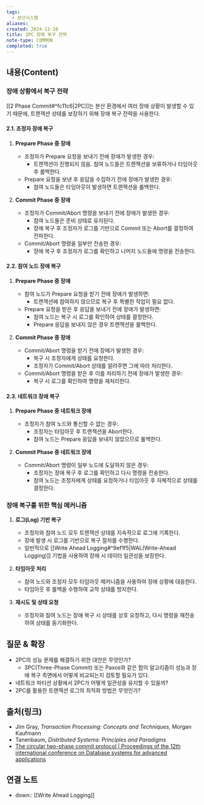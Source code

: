 ```yaml
---
tags:
  - 분산시스템
aliases: 
created: 2024-12-18
title: 2PC 장애 복구 전략
note-type: COMMON
completed: true
---
```


## 내용(Content)

### 장애 상황에서 복구 전략

[[2 Phase Commit#^fc11c6|2PC]]는 분산 환경에서 여러 장애 상황이 발생할 수 있기 때문에, 트랜잭션 상태를 보장하기 위해 장애 복구 전략을 사용한다.

#### 2.1. 조정자 장애 복구

1. **Prepare Phase 중 장애**
    
    - 조정자가 Prepare 요청을 보내기 전에 장애가 발생한 경우:
        - 트랜잭션이 진행되지 않음. 참여 노드들은 트랜잭션을 보류하거나 타임아웃 후 롤백한다.
    - Prepare 요청을 보낸 후 응답을 수집하기 전에 장애가 발생한 경우:
        - 참여 노드들은 타임아웃이 발생하면 트랜잭션을 롤백한다.
2. **Commit Phase 중 장애**
    
    - 조정자가 Commit/Abort 명령을 보내기 전에 장애가 발생한 경우:
        - 참여 노드들은 준비 상태로 유지된다.
        - 장애 복구 후 조정자가 로그를 기반으로 Commit 또는 Abort를 결정하여 전파한다.
    - Commit/Abort 명령을 일부만 전송한 경우:
        - 장애 복구 후 조정자가 로그를 확인하고 나머지 노드들에 명령을 전송한다.

#### 2.2. 참여 노드 장애 복구

1. **Prepare Phase 중 장애**
    
    - 참여 노드가 Prepare 요청을 받기 전에 장애가 발생하면:
        - 트랜잭션에 참여하지 않으므로 복구 후 특별한 작업이 필요 없다.
    - Prepare 요청을 받은 후 응답을 보내기 전에 장애가 발생하면:
        - 참여 노드는 복구 시 로그를 확인하여 상태를 결정한다.
        - Prepare 응답을 보내지 않은 경우 트랜잭션을 롤백한다.
2. **Commit Phase 중 장애**
    
    - Commit/Abort 명령을 받기 전에 장애가 발생한 경우:
        - 복구 시 조정자에게 상태를 요청한다.
        - 조정자가 Commit/Abort 상태를 알려주면 그에 따라 처리한다.
    - Commit/Abort 명령을 받은 후 이를 처리하기 전에 장애가 발생한 경우:
        - 복구 시 로그를 확인하여 명령을 재처리한다.


#### 2.3. 네트워크 장애 복구

1. **Prepare Phase 중 네트워크 장애**
    
    - 조정자가 참여 노드와 통신할 수 없는 경우:
        - 조정자는 타임아웃 후 트랜잭션을 Abort한다.
        - 참여 노드는 Prepare 응답을 보내지 않았으므로 롤백한다.
2. **Commit Phase 중 네트워크 장애**
    
    - Commit/Abort 명령이 일부 노드에 도달하지 않은 경우:
        - 조정자는 장애 복구 후 로그를 확인하고 다시 명령을 전송한다.
        - 참여 노드는 조정자에게 상태를 요청하거나 타임아웃 후 자체적으로 상태를 결정한다.

###  장애 복구를 위한 핵심 메커니즘

1. **로그(Log) 기반 복구**
    
    - 조정자와 참여 노드 모두 트랜잭션 상태를 지속적으로 로그에 기록한다.
    - 장애 발생 시 로그를 기반으로 복구 절차를 수행한다.
    - 일반적으로 [[Write Ahead Logging#^9ef1f5|WAL(Write-Ahead Logging)]] 기법을 사용하여 장애 시 데이터 일관성을 보장한다.
2. **타임아웃 처리**
    
    - 참여 노드와 조정자 모두 타임아웃 메커니즘을 사용하여 장애 상황에 대응한다.
    - 타임아웃 후 롤백을 수행하여 교착 상태를 방지한다.
3. **재시도 및 상태 요청**
    
    - 조정자와 참여 노드는 장애 복구 시 상태를 상호 요청하고, 다시 명령을 재전송하여 상태를 동기화한다.

## 질문 & 확장

- 2PC의 성능 문제를 해결하기 위한 대안은 무엇인가?
    - 3PC(Three-Phase Commit) 또는 Paxos와 같은 합의 알고리즘이 성능과 장애 복구 측면에서 어떻게 비교되는지 검토할 필요가 있다.
- 네트워크 파티션 상황에서 2PC가 어떻게 일관성을 유지할 수 있을까?
- 2PC를 활용한 트랜잭션 로그의 최적화 방법은 무엇인가?

## 출처(링크)
- Jim Gray, _Transaction Processing: Concepts and Techniques_, Morgan Kaufmann
- Tanenbaum, _Distributed Systems: Principles and Paradigms_
- [The circular two-phase commit protocol \| Proceedings of the 12th international conference on Database systems for advanced applications](https://dl.acm.org/doi/10.5555/1783823.1783854#:~:text=Distributed%20transactional%20systems%20require%20an%20atomic%20commitment,atomic%20commitment%20protocol%20for%20main%2Dmemory%20primary%2Dbackup%20systems)

## 연결 노트

- down:: [[Write Ahead Logging]]







